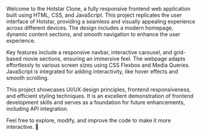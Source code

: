 
Welcome to the Hotstar Clone, a fully responsive frontend web application built using HTML, CSS, and JavaScript. This project replicates the user interface of Hotstar, providing a seamless and visually appealing experience across different devices. The design includes a modern homepage, dynamic content sections, and smooth navigation to enhance the user experience.

Key features include a responsive navbar, interactive carousel, and grid-based movie sections, ensuring an immersive feel. The webpage adapts effortlessly to various screen sizes using CSS Flexbox and Media Queries. JavaScript is integrated for adding interactivity, like hover effects and smooth scrolling.

This project showcases UI/UX design principles, frontend responsiveness, and efficient styling techniques. It is an excellent demonstration of frontend development skills and serves as a foundation for future enhancements, including API integration.

Feel free to explore, modify, and improve the code to make it more interactive. 🚀
